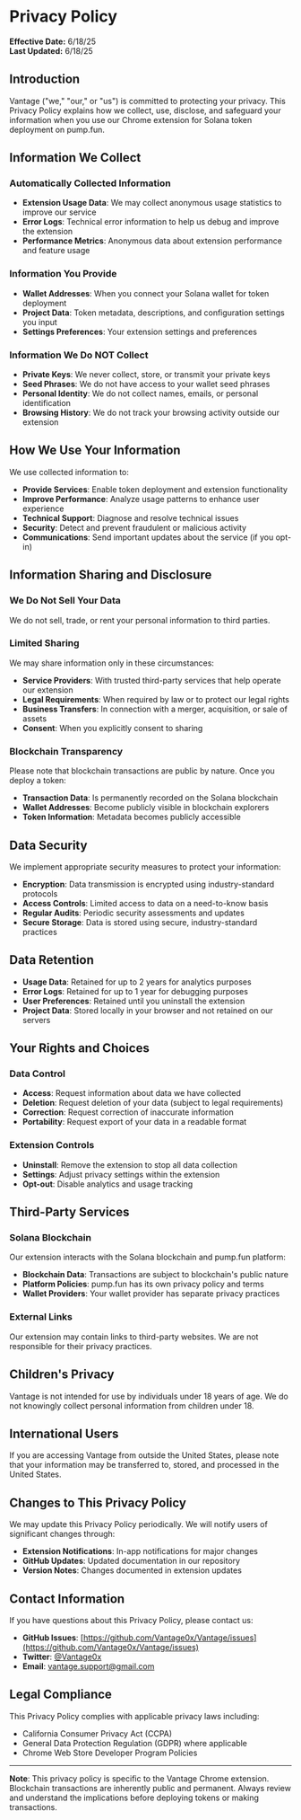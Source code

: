 # Privacy Policy

**Effective Date:** 6/18/25  
**Last Updated:** 6/18/25

## Introduction

Vantage ("we," "our," or "us") is committed to protecting your privacy. This Privacy Policy explains how we collect, use, disclose, and safeguard your information when you use our Chrome extension for Solana token deployment on pump.fun.

## Information We Collect

### Automatically Collected Information
- **Extension Usage Data**: We may collect anonymous usage statistics to improve our service
- **Error Logs**: Technical error information to help us debug and improve the extension
- **Performance Metrics**: Anonymous data about extension performance and feature usage

### Information You Provide
- **Wallet Addresses**: When you connect your Solana wallet for token deployment
- **Project Data**: Token metadata, descriptions, and configuration settings you input
- **Settings Preferences**: Your extension settings and preferences

### Information We Do NOT Collect
- **Private Keys**: We never collect, store, or transmit your private keys
- **Seed Phrases**: We do not have access to your wallet seed phrases
- **Personal Identity**: We do not collect names, emails, or personal identification
- **Browsing History**: We do not track your browsing activity outside our extension

## How We Use Your Information

We use collected information to:
- **Provide Services**: Enable token deployment and extension functionality
- **Improve Performance**: Analyze usage patterns to enhance user experience
- **Technical Support**: Diagnose and resolve technical issues
- **Security**: Detect and prevent fraudulent or malicious activity
- **Communications**: Send important updates about the service (if you opt-in)

## Information Sharing and Disclosure

### We Do Not Sell Your Data
We do not sell, trade, or rent your personal information to third parties.

### Limited Sharing
We may share information only in these circumstances:
- **Service Providers**: With trusted third-party services that help operate our extension
- **Legal Requirements**: When required by law or to protect our legal rights
- **Business Transfers**: In connection with a merger, acquisition, or sale of assets
- **Consent**: When you explicitly consent to sharing

### Blockchain Transparency
Please note that blockchain transactions are public by nature. Once you deploy a token:
- **Transaction Data**: Is permanently recorded on the Solana blockchain
- **Wallet Addresses**: Become publicly visible in blockchain explorers
- **Token Information**: Metadata becomes publicly accessible

## Data Security

We implement appropriate security measures to protect your information:
- **Encryption**: Data transmission is encrypted using industry-standard protocols
- **Access Controls**: Limited access to data on a need-to-know basis
- **Regular Audits**: Periodic security assessments and updates
- **Secure Storage**: Data is stored using secure, industry-standard practices

## Data Retention

- **Usage Data**: Retained for up to 2 years for analytics purposes
- **Error Logs**: Retained for up to 1 year for debugging purposes
- **User Preferences**: Retained until you uninstall the extension
- **Project Data**: Stored locally in your browser and not retained on our servers

## Your Rights and Choices

### Data Control
- **Access**: Request information about data we have collected
- **Deletion**: Request deletion of your data (subject to legal requirements)
- **Correction**: Request correction of inaccurate information
- **Portability**: Request export of your data in a readable format

### Extension Controls
- **Uninstall**: Remove the extension to stop all data collection
- **Settings**: Adjust privacy settings within the extension
- **Opt-out**: Disable analytics and usage tracking

## Third-Party Services

### Solana Blockchain
Our extension interacts with the Solana blockchain and pump.fun platform:
- **Blockchain Data**: Transactions are subject to blockchain's public nature
- **Platform Policies**: pump.fun has its own privacy policy and terms
- **Wallet Providers**: Your wallet provider has separate privacy practices

### External Links
Our extension may contain links to third-party websites. We are not responsible for their privacy practices.

## Children's Privacy

Vantage is not intended for use by individuals under 18 years of age. We do not knowingly collect personal information from children under 18.

## International Users

If you are accessing Vantage from outside the United States, please note that your information may be transferred to, stored, and processed in the United States.

## Changes to This Privacy Policy

We may update this Privacy Policy periodically. We will notify users of significant changes through:
- **Extension Notifications**: In-app notifications for major changes
- **GitHub Updates**: Updated documentation in our repository
- **Version Notes**: Changes documented in extension updates

## Contact Information

If you have questions about this Privacy Policy, please contact us:

- **GitHub Issues**: [https://github.com/Vantage0x/Vantage/issues](https://github.com/Vantage0x/Vantage/issues)
- **Twitter**: [@Vantage0x](https://x.com/Vantage0x)
- **Email**: vantage.support@gmail.com

## Legal Compliance

This Privacy Policy complies with applicable privacy laws including:
- California Consumer Privacy Act (CCPA)
- General Data Protection Regulation (GDPR) where applicable
- Chrome Web Store Developer Program Policies

---

**Note**: This privacy policy is specific to the Vantage Chrome extension. Blockchain transactions are inherently public and permanent. Always review and understand the implications before deploying tokens or making transactions. 